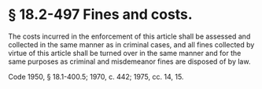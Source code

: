 # § 18.2-497 Fines and costs.

<p>The costs incurred in the enforcement of this article shall be assessed and collected in the same manner as in criminal cases, and all fines collected by virtue of this article shall be turned over in the same manner and for the same purposes as criminal and misdemeanor fines are disposed of by law.</p><p>Code 1950, § 18.1-400.5; 1970, c. 442; 1975, cc. 14, 15.</p>